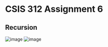 # CSIS 312 Assignment 6

## Recursion
![image](https://github.com/MattTheCuber/CSIS-312/assets/32849887/6e1fcdf2-2cb3-4603-a12c-a1ed322c297c)
![image](https://github.com/MattTheCuber/CSIS-312/assets/32849887/613d9daf-154b-4cb5-b5e6-51e7f5069292)
